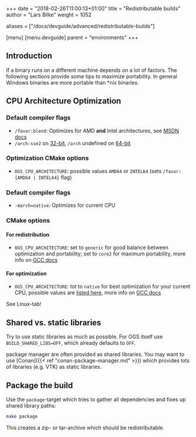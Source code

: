 +++
date = "2018-02-26T11:00:13+01:00"
title = "Redistributable builds"
author = "Lars Bilke"
weight = 1052

aliases = ["/docs/devguide/advanced/redistributable-builds"]

[menu]
  [menu.devguide]
    parent = "environments"
+++

## Introduction

If a binary runs on a different machine depends on a lot of factors. The following sections provide some tips to maximize portability. In general Windows binaries are more portable than *nix binaries.

## CPU Architecture Optimization

<div class='win'>

### Default compiler flags

- `/favor:blend`: Optimizes for AMD **and** Intel architectures, see [MSDN docs](https://msdn.microsoft.com/en-us/library/ms173505.aspx)
- `/arch:sse2` on [32-bit](https://msdn.microsoft.com/en-us//library/7t5yh4fd.aspx), `/arch` undefined on [64-bit](https://msdn.microsoft.com/en-us/library/jj620901.aspx)

### Optimization CMake options

- `OGS_CPU_ARCHITECTURE`: possible values `AMD64` or `INTEL64` (sets `/favor:{AMD64 | INTEL64}` flag)

</div>

<div class='linux'>

### Default compiler flags

- `-march=native`: Optimizes for current CPU

### CMake options

#### For redistribution

- `OGS_CPU_ARCHITECTURE`: set to `generic` for good balance between optimization and portability; set to `core2` for maximum portability, more info on [GCC docs](https://gcc.gnu.org/onlinedocs/gcc/x86-Options.html#index-mtune-15)

#### For optimization

- `OGS_CPU_ARCHITECTURE`: tot to `native` for best optimization for your current CPU, possible values are [listed here](https://stackoverflow.com/a/25095818/80480), more info on [GCC docs](https://gcc.gnu.org/onlinedocs/gcc/x86-Options.html#index-mtune-15)

</div>

<div class='mac'>
See Linux-tab!
</div>

## Shared vs. static libraries

Try to use static libraries as much as possible. For OGS itself use `BUILD_SHARED_LIBS=OFF`, which already defaults to `OFF`.

 package manager are often provided as shared libraries. You may want to use [Conan]({{< ref "conan-package-manager.md" >}}) which provides lots of libraries (e.g. VTK) as static libraries.

## Package the build

Use the `package`-target which tries to gather all dependencies and fixes up shared library paths:

```bash
make package
```

This creates a zip- or tar-archive which should be redistributable.
